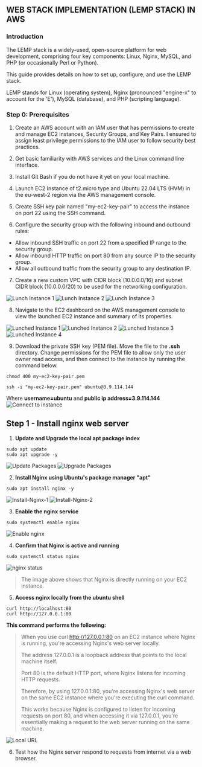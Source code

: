 ## WEB STACK IMPLEMENTATION (LEMP STACK) IN AWS

### Introduction
The LEMP stack is a widely-used, open-source platform for web development, comprising four key components: Linux, Nginx, MySQL, and PHP (or occasionally Perl or Python). 

This guide provides details on how to set up, configure, and use the LEMP stack. 

LEMP stands for Linux (operating system), Nginx (pronounced "engine-x" to account for the 'E'), MySQL (database), and PHP (scripting language).

### Step 0: Prerequisites
1. Create an AWS account with an IAM user that has permissions to create and manage EC2 instances, Security Groups, and Key Pairs. I ensured to assign least privilege permissions to the IAM user to follow security best practices.
2. Get basic familiarity with AWS services and the Linux command line interface.

3. Install Git Bash if you do not have it yet on your local machine.

4. Launch EC2 Instance of t2.micro type and Ubuntu 22.04 LTS (HVM) in the eu-west-2 region via the AWS management console.

5. Create SSH key pair named "my-ec2-key-pair" to access the instance on port 22 using the SSH command.

6. Configure the security group with the following inbound and outbound rules:

- Allow inbound SSH traffic on port 22 from a specified IP range to the security group.
- Allow inbound HTTP traffic on port 80 from any source IP to the security group.
- Allow all outbound traffic from the security group to any destination IP.

7. Create a new custom VPC with CIDR block (10.0.0.0/16) and subnet CIDR block (10.0.0.0/20) to be used for the networking configuration.

![Lunch Instance 1](./images/launch-ec2-1.png)
![Lunch Instance 2](./images/launch-ec2-2.png)
![Lunch Instance 3](./images/launch-ec2-3.png)

8. Navigate to the EC2 dashboard on the AWS management console to view the launched EC2 instance and summary of its properties.

![Lunched Instance 1](./images/ec2-created-1.png)
![Lunched Instance 2](./images/ec2-created-2.png)
![Lunched Instance 3](./images/ec2-created-3.png)
![Lunched Instance 4](./images/ec2-created-4.png)

9. Download the private SSH key (PEM file). Move the file to the **.ssh** directory. Change permissions for the PEM file to allow only the user owner read access, and then connect to the instance by running the command below.

```
chmod 400 my-ec2-key-pair.pem
```
```
ssh -i "my-ec2-key-pair.pem" ubuntu@3.9.114.144
```
Where **username=ubuntu** and **public ip address=3.9.114.144**
![Connect to instance](./images/ssh-into-ec2.png)

## Step 1 - Install nginx web server
1. **Update and Upgrade the local apt package index**

```
sudo apt update
sudo apt upgrade -y
```
![Update Packages](./images/update-apt.png)
![Upgrade Packages](./images/upgrade-apt.png)

2. **Install Nginx using Ubuntu's package manager "apt"**
```
sudo apt install nginx -y
```
![Install-Nginx-1](./images/install-nginx-1.png)
![Install-Nginx-2](./images/install-nginx-2.png)

3. **Enable the nginx service**

```
sudo systemctl enable nginx
```
![Enable nginx](./images/nginx-enabled.png)

4. **Confirm that Nginx is active and running**
```
sudo systemctl status nginx
```
![nginx status](./images/nginx-status.png)

> The image above shows that Nginx is directly running on your EC2 instance.

5. **Access nginx locally from the ubuntu shell**
```
curl http://localhost:80
curl http://127.0.0.1:80
```
**This command performs the following:**
> When you use curl http://127.0.0.1:80 on an EC2 instance where Nginx is running, you're accessing Nginx's web server locally. 
>
>The address 127.0.0.1 is a loopback address that points to the local machine itself. 
>
>Port 80 is the default HTTP port, where Nginx listens for incoming HTTP requests. 
>
>Therefore, by using 127.0.0.1:80, you're accessing Nginx's web server on the same EC2 instance where you're executing the curl command. 
>
>This works because Nginx is configured to listen for incoming requests on port 80, and when accessing it via 127.0.0.1, you're essentially making a request to the web server running on the same machine.

![Local URL](./images/nginx-accessed-locally.png)

6. Test how the Nginx server respond to requests from internet via a web browser.


